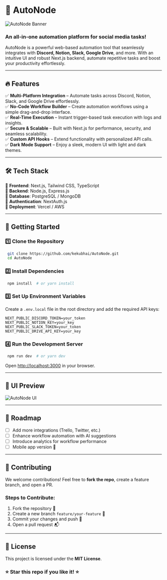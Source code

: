 # 🚀 AutoNode

![AutoNode Banner](https://source.unsplash.com/1600x600/?technology,automation)

### An all-in-one automation platform for social media tasks!

AutoNode is a powerful web-based automation tool that seamlessly integrates with **Discord, Notion, Slack, Google Drive**, and more. With an intuitive UI and robust Next.js backend, automate repetitive tasks and boost your productivity effortlessly.

---

## 🔥 Features

✅ **Multi-Platform Integration** – Automate tasks across Discord, Notion, Slack, and Google Drive effortlessly.  
✅ **No-Code Workflow Builder** – Create automation workflows using a simple drag-and-drop interface.  
✅ **Real-Time Execution** – Instant trigger-based task execution with logs and insights.  
✅ **Secure & Scalable** – Built with Next.js for performance, security, and seamless scalability.  
✅ **Custom API Hooks** – Extend functionality with personalized API calls.  
✅ **Dark Mode Support** – Enjoy a sleek, modern UI with light and dark themes.  

---

## 🛠 Tech Stack

🔹 **Frontend**: Next.js, Tailwind CSS, TypeScript  
🔹 **Backend**: Node.js, Express.js  
🔹 **Database**: PostgreSQL / MongoDB  
🔹 **Authentication**: NextAuth.js  
🔹 **Deployment**: Vercel / AWS  

---

## 🚀 Getting Started

### 1️⃣ Clone the Repository
```bash
 git clone https://github.com/kekubhai/AutoNode.git
 cd AutoNode
```

### 2️⃣ Install Dependencies
```bash
 npm install  # or yarn install
```

### 3️⃣ Set Up Environment Variables
Create a `.env.local` file in the root directory and add the required API keys:
```env
NEXT_PUBLIC_DISCORD_TOKEN=your_token
NEXT_PUBLIC_NOTION_KEY=your_key
NEXT_PUBLIC_SLACK_TOKEN=your_token
NEXT_PUBLIC_DRIVE_API_KEY=your_key
```

### 4️⃣ Run the Development Server
```bash
 npm run dev  # or yarn dev
```
Open [http://localhost:3000](http://localhost:3000) in your browser.

---

## 🎨 UI Preview
![AutoNode UI](https://source.unsplash.com/1200x500/?dashboard,automation)

---

## 📌 Roadmap
- [ ] Add more integrations (Trello, Twitter, etc.)  
- [ ] Enhance workflow automation with AI suggestions  
- [ ] Introduce analytics for workflow performance  
- [ ] Mobile app version 🚀  

---

## 🤝 Contributing
We welcome contributions! Feel free to **fork the repo**, create a feature branch, and open a PR.  
### Steps to Contribute:
1. Fork the repository 🍴  
2. Create a new branch `feature/your-feature` 🌱  
3. Commit your changes and push 🚀  
4. Open a pull request 📬  

---

## 📜 License
This project is licensed under the **MIT License**.



### ⭐ Star this repo if you like it! ⭐

